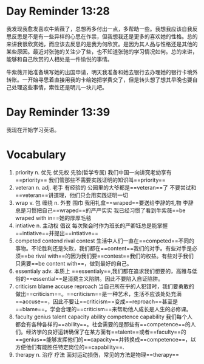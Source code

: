 
# Day Reminder 13:28

我发现我愈发喜欢牛紫薇了，总想再多付出一点，多帮助一些。我想我应该自我反思反思是不是有一些异样的心思在作祟，但我想我还是更多的喜欢她的性格。总的来讲我很欣赏她，而应该去反思的是我为何欣赏。是因为其人品与性格还是其他的某些原因。最近对张驰的关注少了些，也不知道张驰的学习情况如何。总的来讲，能够和自己欣赏的人相处是一件愉悦的事情。

牛紫薇开始准备填写她的出国申请，明天我准备和她去银行去办理她的银行卡境外转账。一开始寻思着直接用我的卡给她把学费交了，但是转头想了想其早晚也要自己处理这些事情，索性还是明儿一块儿吧。

# Day Reminder 13:39 

我现在开始学习英语。

# Vocabulary

1. priority n. 优先 优先权 先验(哲学专属)
   我们中国一向讲究老幼享有==priority==
   我们管那些不需要实践证明的知识叫==priority==
2. veteran n. adj. 老手 有经验的
   公园里的大爷都是==veteran==了
   不要尝试和==veteran==讲道理，他们只会用实践证明一切
3. wrap v. 包 缠绕 n. 外套 围巾
   我用礼盒==wraped==要送给李辞的礼物
   李辞总是习惯把自己==wraped==的严严实实
   我已经习惯了看到牛紫薇==be wraped with in==她的厚厚毛毯
4. intiative n. 主动权 倡议
   每次聚会时作为班长的严卿钰总是能掌握==intiative==并提出==intiative==
5. competed contend rival contest 
   生活中人们一直在==competed==不同的事物。不论胜利还是失败，我们都在==content==我们的对手。有些对手是必须==be rival with==的因为我们要==contest==我们的权益。有些对手我们只需要==be content with==，做到最好的自己。
6. essentialy adv. 本质上
   ==essentialy==,我们都在追求我们想要的，高雅与低俗的==essential==是消费主义陷阱。因此不要陷入自证陷阱。
7. criticism blame accuse reproach 
   当自己所在乎的人犯错时，我们要勇敢的做出==criticism==。==criticism==是一种艺术，生活不应该处处充满==accuse==，因此不要让==criticism==变成==reproach==甚至是==blame==。学会合理的==criticism==来帮助他人成长是人生的必修课。
8. faculty genius talent capacity ability competence capability
   我们每个人都会有各种各样的==ability==。社会需要的是那些有==competence==的人们。经济学的良好运转确保了在某方面有==talent==或者==faculty==的==genius==能够发挥他们的==capacity==并转换成==competence==，以方便他们有能胜任特定岗位的==capability==.
9. therapy n. 治疗 疗法
   面对运动损伤，常见的方法是物理==therapy==